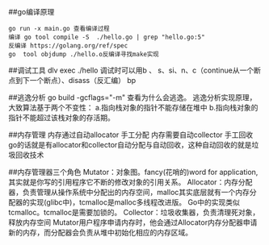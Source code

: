 ##go编译原理

    go run -x main.go 查看编译过程
    编译 go tool compile -S  ./hello.go | grep "hello.go:5"
    反编译 https://golang.org/ref/spec
    go  tool objdump ./hello.o反编译寻找make实现


##调试工具
     dlv exec ./hello
     调试时可以用b 、 s、si、n、c（continue从一个断点到下一个断点）、disass（反汇编）
     bp


##逃逸分析
    go build -gcflags="-m" 查看为什么会逃逸。
    逃逸分析实现原理，大致算法基于两个不变性：
    a.指向栈对象的指针不能存储在堆中
    b.指向栈对象的指针不能超过该栈对象的存活期。


##内存管理
    内存通过自动allocator 手工分配
    内存需要自动collector 手工回收
    go的话就是有allocator和collector自动分配与自动回收，这种自动回收的就是垃圾回收技术

##内存管理器三个角色
    Mutator：对象图。fancy(花哨的)word for application,其实就是你写的引用程序它不断的修改对象的引用关系。
    Allocator：内存分配器，负责管理从操作系统中分配出的内存空间，malloc其实底层就有一个内存分配器的实现(glibc中)，tcmalloc是malloc多线程改进版。
              Go中的实现类似tcmalloc。tcmalloc是需要加锁的。
    Collector：垃圾收集器，负责清理死对象，释放内存空间
    Mutator用户程序申请内存时，他会通过Allocator内存分配器申请新的内存，而分配器会负责从堆中初始化相应的内存区域。
